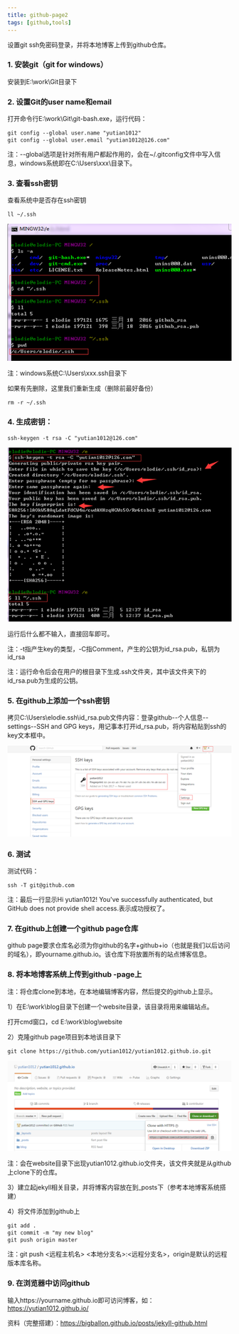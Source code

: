 ```yaml
---
title: github-page2
tags: [github,tools]
---
```


设置git ssh免密码登录，并将本地博客上传到github仓库。

### 1. 安装git（git for windows）
安装到E:\work\Git目录下

### 2. 设置Git的user name和email
打开命令行E:\work\Git\git-bash.exe，运行代码：

```
git config --global user.name "yutian1012"
git config --global user.email "yutian1012@126.com"
```

注：--global选项是针对所有用户都起作用的，会在~/.gitconfig文件中写入信息，windows系统即在C:\Users\xxx\目录下。

### 3. 查看ssh密钥
查看系统中是否存在ssh密钥

```
ll ~/.ssh
```

![](/images/tools/github/ssh.png)

注：windows系统C:\Users\xxx\.ssh目录下

如果有先删除，这里我们重新生成（删除前最好备份）

```
rm -r ~/.ssh
```

### 4. 生成密钥：
```
ssh-keygen -t rsa -C "yutian1012@126.com"
```

![](/images/tools/github/gensshkey.png)

运行后什么都不输入，直接回车即可。

注：-t指产生key的类型，-C指Comment，产生的公钥为id_rsa.pub，私钥为id_rsa

注：运行命令后会在用户的根目录下生成.ssh文件夹，其中该文件夹下的id_rsa.pub为生成的公钥。

### 5. 在github上添加一个ssh密钥
拷贝C:\Users\elodie\.ssh\id_rsa.pub文件内容：登录github--个人信息--settings--SSH and GPG keys，用记事本打开id_rsa.pub，将内容粘贴到ssh的key文本框中。

![](/images/tools/github/githubaddssh.png)

### 6. 测试
测试代码：

```
ssh -T git@github.com
```

注：最后一行显示Hi yutian1012! You've successfully authenticated, but GitHub does not provide shell access.表示成功授权了。

### 7. 在github上创建一个github page仓库
github page要求仓库名必须为你github的名字+github+io（也就是我们以后访问的域名），即yourname.github.io。该仓库下将放置所有的站点博客信息。

### 8. 将本地博客系统上传到github -page上
注：将仓库clone到本地，在本地编辑博客内容，然后提交的github上显示。

1）在E:\work\blog目录下创建一个website目录，该目录将用来编辑站点。

打开cmd窗口，cd E:\work\blog\website

2）克隆github page项目到本地该目录下

```
git clone https://github.com/yutian1012/yutian1012.github.io.git
```

![](/images/tools/github/githubclone.png)

注：会在website目录下出现yutian1012.github.io文件夹，该文件夹就是从github上clone下的仓库。

3）建立起jekyll相关目录，并将博客内容放在到_posts下（参考本地博客系统搭建）

4）将文件添加到github上

```
git add .
git commit -m "my new blog"
git push origin master
```

注：git push <远程主机名> <本地分支名>:<远程分支名>，origin是默认的远程版本库名称。

### 9. 在浏览器中访问github
输入https://yourname.github.io即可访问博客，如：https://yutian1012.github.io/


资料（完整搭建）：https://bigballon.github.io/posts/jekyll-github.html
